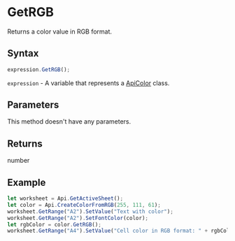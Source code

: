 # GetRGB

Returns a color value in RGB format.

## Syntax

```javascript
expression.GetRGB();
```

`expression` - A variable that represents a [ApiColor](../ApiColor.md) class.

## Parameters

This method doesn't have any parameters.

## Returns

number

## Example



```javascript editor-
let worksheet = Api.GetActiveSheet();
let color = Api.CreateColorFromRGB(255, 111, 61);
worksheet.GetRange("A2").SetValue("Text with color");
worksheet.GetRange("A2").SetFontColor(color);
let rgbColor = color.GetRGB();
worksheet.GetRange("A4").SetValue("Cell color in RGB format: " + rgbColor);
```
